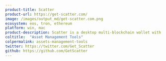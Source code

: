 ```yaml
---
product-title: Scatter
product-url: https://get-scatter.com/
image: /images/output_md/get-scatter.com.png
ecosystem: eos, tron, ethereum
platform: win, mac
product-description: Scatter is a desktop multi-blockchain wallet with signature, identity and reputation features and dApps browser.
coltitle:  "Asset Management Tools"
colpermalink: assets-management-tools
twitter: https://twitter.com/Get_Scatter
github: https://github.com/GetScatter
---
```

